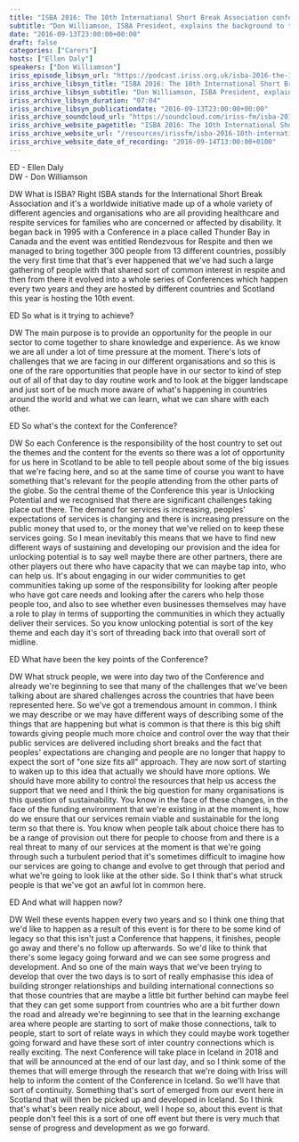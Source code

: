 ```yaml
---
title: "ISBA 2016: The 10th International Short Break Association conference - Don Williamson"
subtitle: "Don Williamson, ISBA President, explains the background to the biennial ISBA conference that was held 13–15 September 2016 in Edinburgh, Scotland."
date: "2016-09-13T23:00:00+00:00"
draft: false
categories: ["Carers"]
hosts: ["Ellen Daly"]
speakers: ["Don Williamson"]
iriss_episode_libsyn_url: "https://podcast.iriss.org.uk/isba-2016-the-10th-international-short-break-association-conference-don-williamson-1"
iriss_archive_libsyn_title: "ISBA 2016: The 10th International Short Break Association conference - Don Williamson"
iriss_archive_libsyn_subtitle: "Don Williamson, ISBA President, explains the background to the biennial ISBA conference that was held 13–15 September 2016 in Edinburgh, Scotland."
iriss_archive_libsyn_duration: "07:04"
iriss_archive_libsyn_publicationdate: "2016-09-13T23:00:00+00:00"
iriss_archive_soundcloud_url: "https://soundcloud.com/iriss-fm/isba-2016-don-williamson-isba"
iriss_archive_website_pagetitle: "ISBA 2016: The 10th International Short Break Association conference - Don Williamson"
iriss_archive_website_url: "/resources/irissfm/isba-2016-10th-international-short-break-association-conference-don-williamson"
iriss_archive_website_date_of_recording: "2016-09-14T13:00:00+0100"
---
```

ED - Ellen Daly  
DW - Don Williamson

DW What is ISBA? Right ISBA stands for the International Short Break Association and it's a worldwide initiative made up of a whole variety of different agencies and organisations who are all providing healthcare and respite services for families who are concerned or affected by disability. It began back in 1995 with a Conference in a place called Thunder Bay in Canada and the event was entitled Rendezvous for Respite and then we managed to bring together 300 people from 13 different countries, possibly the very first time that that's ever happened that we've had such a large gathering of people with that shared sort of common interest in respite and then from there it evolved into a whole series of Conferences which happen every two years and they are hosted by different countries and Scotland this year is hosting the 10th event.

ED So what is it trying to achieve?

DW The main purpose is to provide an opportunity for the people in our sector to come together to share knowledge and experience. As we know we are all under a lot of time pressure at the moment. There's lots of challenges that we are facing in our different organisations and so this is one of the rare opportunities that people have in our sector to kind of step out of all of that day to day routine work and to look at the bigger landscape and just sort of be much more aware of what's happening in countries around the world and what we can learn, what we can share with each other.

ED So what's the context for the Conference?

DW So each Conference is the responsibility of the host country to set out the themes and the content for the events so there was a lot of opportunity for us here in Scotland to be able to tell people about some of the big issues that we're facing here, and so at the same time of course you want to have something that's relevant for the people attending from the other parts of the globe. So the central theme of the Conference this year is Unlocking Potential and we recognised that there are significant challenges taking place out there. The demand for services is increasing, peoples' expectations of services is changing and there is increasing pressure on the public money that used to, or the money that we've relied on to keep these services going. So I mean inevitably this means that we have to find new different ways of sustaining and developing our provision and the idea for unlocking potential is to say well maybe there are other partners, there are other players out there who have capacity that we can maybe tap into, who can help us. It's about engaging in our wider communities to get communities taking up some of the responsibility for looking after people who have got care needs and looking after the carers who help those people too, and also to see whether even businesses themselves may have a role to play in terms of supporting the communities in which they actually deliver their services. So you know unlocking potential is sort of the key theme and each day it's sort of threading back into that overall sort of midline.

ED What have been the key points of the Conference?

DW What struck people, we were into day two of the Conference and already we're beginning to see that many of the challenges that we've been talking about are shared challenges across the countries that have been represented here. So we've got a tremendous amount in common. I think we may describe or we may have different ways of describing some of the things that are happening but what is common is that there is this big shift towards giving people much more choice and control over the way that their public services are delivered including short breaks and the fact that peoples' expectations are changing and people are no longer that happy to expect the sort of "one size fits all" approach. They are now sort of starting to waken up to this idea that actually we should have more options. We should have more ability to control the resources that help us access the support that we need and I think the big question for many organisations is this question of sustainability. You know in the face of these changes, in the face of the funding environment that we're existing in at the moment is, how do we ensure that our services remain viable and sustainable for the long term so that there is. You know when people talk about choice there has to be a range of provision out there for people to choose from and there is a real threat to many of our services at the moment is that we're going through such a turbulent period that it's sometimes difficult to imagine how our services are going to change and evolve to get through that period and what we're going to look like at the other side. So I think that's what struck people is that we've got an awful lot in common here.

ED And what will happen now?

DW Well these events happen every two years and so I think one thing that we'd like to happen as a result of this event is for there to be some kind of legacy so that this isn't just a Conference that happens, it finishes, people go away and there's no follow up afterwards. So we'd like to think that there's some legacy going forward and we can see some progress and development. And so one of the main ways that we've been trying to develop that over the two days is to sort of really emphasise this idea of building stronger relationships and building international connections so that those countries that are maybe a little bit further behind can maybe feel that they can get some support from countries who are a bit further down the road and already we're beginning to see that in the learning exchange area where people are starting to sort of make those connections, talk to people, start to sort of relate ways in which they could maybe work together going forward and have these sort of inter country connections which is really exciting. The next Conference will take place in Iceland in 2018 and that will be announced at the end of our last day, and so I think some of the themes that will emerge through the research that we're doing with Iriss will help to inform the content of the Conference in Iceland. So we'll have that sort of continuity. Something that's sort of emerged from our event here in Scotland that will then be picked up and developed in Iceland. So I think that's what's been really nice about, well I hope so, about this event is that people don't feel this is a sort of one off event but there is very much that sense of progress and development as we go forward.